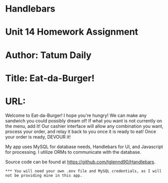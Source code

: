 # Handlebars
# Unit 14 Homework Assignment

# Author: Tatum Daily

# Title: Eat-da-Burger!

# URL: 

Welcome to Eat-da-Burger! I hope you're hungry! We can make any sandwich you could possibly
dream of! If what you want is not currently on the menu, add it! Our cashier interface will allow
any combination you want, process your order, and relay it back to you once it is ready to eat!
Once your order is ready, DEVOUR it!



My app uses MySQL for database needs, Handlebars for UI, and Javascript for processing. I utilize
ORMs to communicate with the database. 



Source code can be found at https://github.com/tglennd90/Handlebars.

    *** You will need your own .env file and MySQL credentials, as I will not be providing mine in this app.